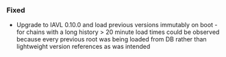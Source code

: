 ### Fixed
- Upgrade to IAVL 0.10.0 and load previous versions immutably on boot - for chains with a long history > 20 minute load times could be observed because every previous root was being loaded from DB rather than lightweight version references as was intended
